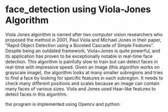 # face_detection using Viola-Jones Algorithm
Viola Jones algorithm is named after two computer vision researchers who proposed the method in 2001, Paul Viola and Michael Jones in their paper, “Rapid Object Detection 
using a Boosted Cascade of Simple Features”. Despite being an outdated framework, Viola=Jones is quite powerful, and its application has proven to be exceptionally notable in real-time face detection. This algorithm is painfully slow to train but can detect faces in real-time with impressive speed. Given an image (this algorithm works on grayscale image), the algorithm looks at many smaller subregions and tries to find a face by looking for specific features in each subregion. It needs to check many different positions and scales because an image can contain many faces of various sizes. Viola and Jones used Haar-like features to detect faces in this algorithm.

the program is implemented using Opencv and python.
